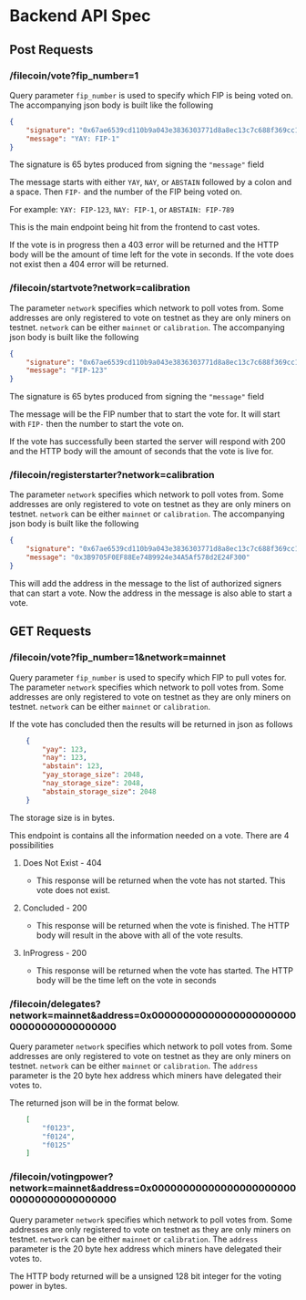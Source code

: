 # Backend API Spec

## Post Requests

### /filecoin/vote?fip_number=1

Query parameter `fip_number` is used to specify which FIP is being voted on. The accompanying json body is built like the following

```json
{
    "signature": "0x67ae6539cd110b9a043e3836303771d8a8ec13c7c688f369cc1a8a9f997128bf207319c7e94a60f9739c51510cb483c8f0c2efa32147690ae8221c08d34352ec1b",
    "message": "YAY: FIP-1"
}
```

The signature is 65 bytes produced from signing the `"message"` field

The message starts with either `YAY`, `NAY`, or `ABSTAIN` followed by a colon and a space. Then `FIP-` and the number of the FIP being voted on.

For example: `YAY: FIP-123`, `NAY: FIP-1`, or `ABSTAIN: FIP-789`

This is the main endpoint being hit from the frontend to cast votes.

If the vote is in progress then a 403 error will be returned and the HTTP body will be the amount of time left for the vote in seconds. If the vote does not exist then a 404 error will be returned.

### /filecoin/startvote?network=calibration

The parameter `network` specifies which network to poll votes from. Some addresses are only registered to vote on testnet as they are only miners on testnet. `network` can be either `mainnet` or `calibration`. The accompanying json body is built like the following

```json
{
    "signature": "0x67ae6539cd110b9a043e3836303771d8a8ec13c7c688f369cc1a8a9f997128bf207319c7e94a60f9739c51510cb483c8f0c2efa32147690ae8221c08d34352ec1b",
    "message": "FIP-123"
}
```

The signature is 65 bytes produced from signing the `"message"` field

The message will be the FIP number that to start the vote for. It will start with `FIP-` then the number to start the vote on.

If the vote has successfully been started the server will respond with 200 and the HTTP body will the amount of seconds that the vote is live for.

### /filecoin/registerstarter?network=calibration

The parameter `network` specifies which network to poll votes from. Some addresses are only registered to vote on testnet as they are only miners on testnet. `network` can be either `mainnet` or `calibration`. The accompanying json body is built like the following

```json
{
    "signature": "0x67ae6539cd110b9a043e3836303771d8a8ec13c7c688f369cc1a8a9f997128bf207319c7e94a60f9739c51510cb483c8f0c2efa32147690ae8221c08d34352ec1b",
    "message": "0x3B9705F0EF88Ee74B9924e34A5Af578d2E24F300"
}
```

This will add the address in the message to the list of authorized signers that can start a vote. Now the address in the message is also able to start a vote.

## GET Requests

### /filecoin/vote?fip_number=1&network=mainnet

Query parameter `fip_number` is used to specify which FIP to pull votes for. The parameter `network` specifies which network to poll votes from. Some addresses are only registered to vote on testnet as they are only miners on testnet. `network` can be either `mainnet` or `calibration`.

If the vote has concluded then the results will be returned in json as follows

```json
    {
        "yay": 123,
        "nay": 123,
        "abstain": 123,
        "yay_storage_size": 2048,
        "nay_storage_size": 2048,
        "abstain_storage_size": 2048
    }
```

The storage size is in bytes.

This endpoint is contains all the information needed on a vote. There are 4 possibilities

1. Does Not Exist - 404

   * This response will be returned when the vote has not started. This vote does not exist.

2. Concluded - 200

   * This response will be returned when the vote is finished. The HTTP body will result in the above with all of the vote results.

3. InProgress - 200

   * This response will be returned when the vote has started. The HTTP body will be the time left on the vote in seconds

### /filecoin/delegates?network=mainnet&address=0x0000000000000000000000000000000000000000

Query parameter `network` specifies which network to poll votes from. Some addresses are only registered to vote on testnet as they are only miners on testnet. `network` can be either `mainnet` or `calibration`. The `address` parameter is the 20 byte hex address which miners have delegated their votes to.

The returned json will be in the format below.

```json
    [
        "f0123",
        "f0124",
        "f0125"
    ]
```

### /filecoin/votingpower?network=mainnet&address=0x0000000000000000000000000000000000000000

Query parameter `network` specifies which network to poll votes from. Some addresses are only registered to vote on testnet as they are only miners on testnet. `network` can be either `mainnet` or `calibration`. The `address` parameter is the 20 byte hex address which miners have delegated their votes to.

The HTTP body returned will be a unsigned 128 bit integer for the voting power in bytes.
